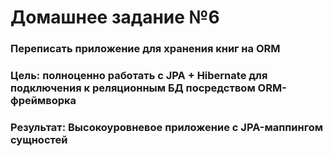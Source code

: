# Домашнее задание №6

### Переписать приложение для хранения книг на ORM

### Цель: полноценно работать с JPA + Hibernate для подключения к реляционным БД посредством ORM-фреймворка
### Результат: Высокоуровневое приложение с JPA-маппингом сущностей